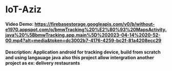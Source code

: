 # IoT-Aziz

#### Video Demo: https://firebasestorage.googleapis.com/v0/b/without-e1970.appspot.com/o/bmwTracking%20%E2%80%93%20MapsActivity.java%20%5BbmwTracking.app.main%5D%202023-04-14%2020-52-00.mp4?alt=media&token=dc3002b7-4176-4259-bc2f-81a4208ecc29

#### Description: Application android for tracking device, build from scratch and using langauage java also this project allow intergration another project as ex: delivery restaurants
